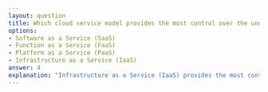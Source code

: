```yaml
---
layout: question
title: Which cloud service model provides the most control over the underlying infrastructure?
options:
- Software as a Service (SaaS)
- Function as a Service (FaaS)
- Platform as a Service (PaaS)
- Infrastructure as a Service (IaaS)
answer: 4
explanation: "Infrastructure as a Service (IaaS) provides the most control over the underlying infrastructure, allowing users to manage operating systems, middleware, and applications while the cloud provider manages the physical hardware."
---
```


